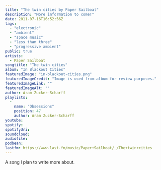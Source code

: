 ```yaml
---
title: "The twin cities by Paper Sailboat"
description: "More information to come!"
date: 2011-07-16T16:52:56Z
tags:
  - "electronic"
  - "ambient"
  - "space music"
  - "less than three"
  - "progressive ambient"
public: true
artists:
  - Paper Sailboat
songtitle: "The twin cities"
album: "In Blackout Cities"
featuredImage: "in-blackout-cities.png"
featuredImageCredit: "Image is used from album for review purposes."
featuredImageLink: ""
featuredImageAlt: ""
author: Aram Zucker-Scharff
playlists:
  -
    name: "Obsessions"
    position: 47
    author: Aram Zucker-Scharff
youtube: 
spotify: 
spotifyUri: 
soundcloud:
audiofile:
podbean:
lastfm: https://www.last.fm/music/Paper+Sailboat/_/The+twin+cities
---
```


A song I plan to write more about.
		